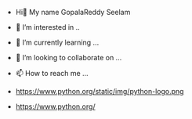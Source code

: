 -  Hi👋 My name GopalaReddy Seelam 
- 👀 I’m interested in ..
- 🌱 I’m currently learning ...
- 💞️ I’m looking to collaborate on ...
- 📫 How to reach me ...

- https://www.python.org/static/img/python-logo.png
- https://www.python.org/

<!---
GopalaReddySeelam/GopalaReddySeelam is a ✨ special ✨ repository because its `README.md` (this file) appears on your GitHub profile.
You can click the Preview link to take a look at your changes.
--->
